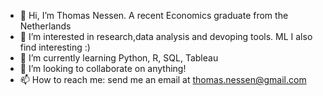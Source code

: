 - 👋 Hi, I’m Thomas Nessen. A recent Economics graduate from the Netherlands
- 👀 I’m interested in research,data analysis and devoping tools. ML I also find interesting :)
- 🌱 I’m currently learning Python, R, SQL, Tableau
- 💞️ I’m looking to collaborate on anything!
- 📫 How to reach me: send me an email at thomas.nessen@gmail.com


